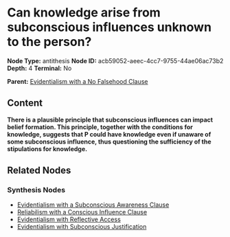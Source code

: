 # Can knowledge arise from subconscious influences unknown to the person?

**Node Type:** antithesis
**Node ID:** acb59052-aeec-4cc7-9755-44ae06ac73b2
**Depth:** 4
**Terminal:** No

**Parent:** [Evidentialism with a No Falsehood Clause](evidentialism-with-a-no-falsehood-clause-synthesis-000e7448-c844-4000-9a53-bde6d975de1b.md)

## Content

**There is a plausible principle that subconscious influences can impact belief formation. This principle, together with the conditions for knowledge, suggests that P could have knowledge even if unaware of some subconscious influence, thus questioning the sufficiency of the stipulations for knowledge.**

## Related Nodes

### Synthesis Nodes

- [Evidentialism with a Subconscious Awareness Clause](evidentialism-with-a-subconscious-awareness-clause-synthesis-8e83822e-5810-45b3-b471-9b18377a3dfd.md)
- [Reliabilism with a Conscious Influence Clause](reliabilism-with-a-conscious-influence-clause-synthesis-554c87fe-5e53-408d-8255-81763ab9a430.md)
- [Evidentialism with Reflective Access](evidentialism-with-reflective-access-synthesis-785af351-43d5-401f-b43d-441dd15dff0b.md)
- [Evidentialism with Subconscious Justification](evidentialism-with-subconscious-justification-synthesis-206ffe8c-39fe-4500-959a-5ff661e2686b.md)
